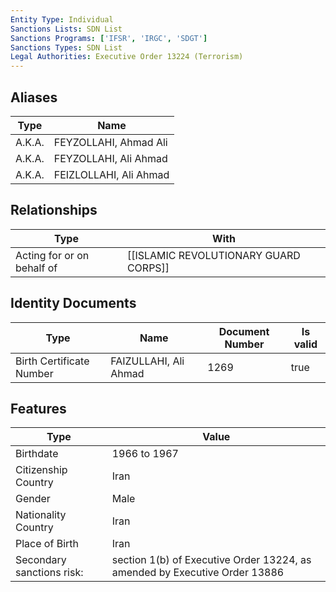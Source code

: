 ```yaml
---
Entity Type: Individual
Sanctions Lists: SDN List
Sanctions Programs: ['IFSR', 'IRGC', 'SDGT']
Sanctions Types: SDN List
Legal Authorities: Executive Order 13224 (Terrorism)
---
```


## Aliases
| Type  | Name      | 
|-------|-----------|
| A.K.A. | FEYZOLLAHI, Ahmad Ali |
| A.K.A. | FEYZOLLAHI, Ali Ahmad |
| A.K.A. | FEIZLOLLAHI, Ali Ahmad |

## Relationships
| Type  | With      | 
|-------|-----------|
| Acting for or on behalf of | [[ISLAMIC REVOLUTIONARY GUARD CORPS]] |

## Identity Documents
| Type  | Name      | Document Number | Is valid |
|-------|-----------|-----------------|----------|
| Birth Certificate Number | FAIZULLAHI, Ali Ahmad | 1269 | true |

## Features
| Type  | Value      |
|-------|------------|
| Birthdate | 1966 to 1967 |
| Citizenship Country | Iran |
| Gender | Male |
| Nationality Country | Iran |
| Place of Birth | Iran |
| Secondary sanctions risk: | section 1(b) of Executive Order 13224, as amended by Executive Order 13886 |
